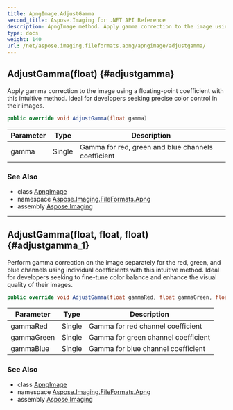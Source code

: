 ```yaml
---
title: ApngImage.AdjustGamma
second_title: Aspose.Imaging for .NET API Reference
description: ApngImage method. Apply gamma correction to the image using a floatingpoint coefficient with this intuitive method. Ideal for developers seeking precise color control in their images
type: docs
weight: 140
url: /net/aspose.imaging.fileformats.apng/apngimage/adjustgamma/
---
```

## AdjustGamma(float) {#adjustgamma}

Apply gamma correction to the image using a floating-point coefficient with this intuitive method. Ideal for developers seeking precise color control in their images.

```csharp
public override void AdjustGamma(float gamma)
```

| Parameter | Type | Description |
| --- | --- | --- |
| gamma | Single | Gamma for red, green and blue channels coefficient |

### See Also

* class [ApngImage](../)
* namespace [Aspose.Imaging.FileFormats.Apng](../../apngimage/)
* assembly [Aspose.Imaging](../../../)

---

## AdjustGamma(float, float, float) {#adjustgamma_1}

Perform gamma correction on the image separately for the red, green, and blue channels using individual coefficients with this intuitive method. Ideal for developers seeking to fine-tune color balance and enhance the visual quality of their images.

```csharp
public override void AdjustGamma(float gammaRed, float gammaGreen, float gammaBlue)
```

| Parameter | Type | Description |
| --- | --- | --- |
| gammaRed | Single | Gamma for red channel coefficient |
| gammaGreen | Single | Gamma for green channel coefficient |
| gammaBlue | Single | Gamma for blue channel coefficient |

### See Also

* class [ApngImage](../)
* namespace [Aspose.Imaging.FileFormats.Apng](../../apngimage/)
* assembly [Aspose.Imaging](../../../)


